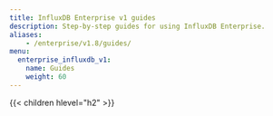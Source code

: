 ```yaml
---
title: InfluxDB Enterprise v1 guides
description: Step-by-step guides for using InfluxDB Enterprise.
aliases:
    - /enterprise/v1.8/guides/
menu:
  enterprise_influxdb_v1:
    name: Guides
    weight: 60
---
```


{{< children hlevel="h2" >}}
